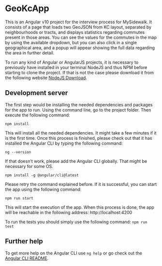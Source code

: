 # GeoKcApp

This is an Angular v10 project for the interview process for MySidewalk. It consists of a page that loads two GeoJSON from KC layout, separated by neighbourhoods or tracts, and displays statistics regarding commutes present in those areas. You can see the values for the commutes in the map by using the available dropdown, but you can also click in a single geographical area, and a popup will appear showing the full data regarding the area in further detail.

To run any kind of Angular or AngularJS projects, it is necessary to previously have installed in your terminal NodeJS and thus NPM before starting to clone the project. If that is not the case please download it from the following website [NodeJS Download](https://nodejs.org/es/download/).

## Development server

The first step would be installing the needed dependencies and packages for the app to run. Using the command line, go to the project folder. Then execute the following command:

`npm install`

This will install all the needed dependencies. It might take a few minutes if it is the first time. Once this process is finished, please check out that it has installed the Angular CLI by typing the following command:

`ng --version`

If that doesn't work, please add the Angular CLI globally. That might be necessary for some OS.

`npm install -g @angular/cli@latest`

Please retry the command explained before. If it is successful, you can start the app using the following command:

`npm run start`

This will start the execution of the app. When this process is done, the app will be reachable in the following address: http://localhost:4200

To run the tests you should simply use the following command: `npm run test`

## Further help

To get more help on the Angular CLI use `ng help` or go check out the [Angular CLI README](https://github.com/angular/angular-cli/blob/master/README.md).
